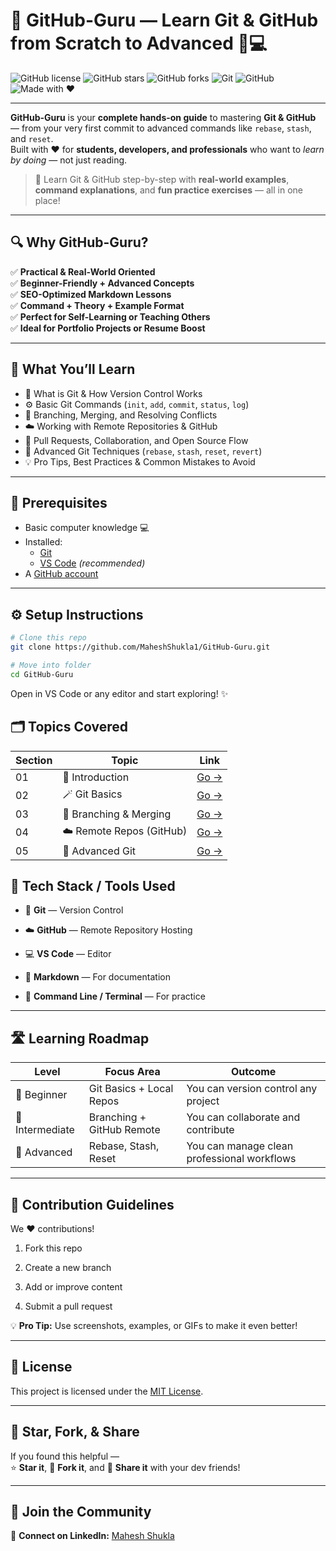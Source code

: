 # 🚀 GitHub-Guru — Learn Git & GitHub from Scratch to Advanced 🧠💻

![GitHub license](https://img.shields.io/github/license/MaheshShukla1/GitHub-Guru)
![GitHub stars](https://img.shields.io/github/stars/MaheshShukla1/GitHub-Guru?style=social)
![GitHub forks](https://img.shields.io/github/forks/MaheshShukla1/GitHub-Guru?style=social)
![Git](https://img.shields.io/badge/Git-Learning-red?logo=git)
![GitHub](https://img.shields.io/badge/GitHub-Projects-blue?logo=github)
![Made with ❤️](https://img.shields.io/badge/Made%20with-%E2%9D%A4-red)

---

**GitHub-Guru** is your **complete hands-on guide** to mastering **Git & GitHub** — from your very first commit to advanced commands like `rebase`, `stash`, and `reset`.  
Built with ❤️ for **students, developers, and professionals** who want to *learn by doing* — not just reading.

> 🌟 Learn Git & GitHub step-by-step with **real-world examples**, **command explanations**, and **fun practice exercises** — all in one place!

---

## 🔍 Why GitHub-Guru?

✅ **Practical & Real-World Oriented**  
✅ **Beginner-Friendly + Advanced Concepts**  
✅ **SEO-Optimized Markdown Lessons**  
✅ **Command + Theory + Example Format**  
✅ **Perfect for Self-Learning or Teaching Others**  
✅ **Ideal for Portfolio Projects or Resume Boost**

---

## 🧩 What You’ll Learn

- 🧭 What is Git & How Version Control Works  
- ⚙️ Basic Git Commands (`init`, `add`, `commit`, `status`, `log`)  
- 🌿 Branching, Merging, and Resolving Conflicts  
- ☁️ Working with Remote Repositories & GitHub  
- 🔄 Pull Requests, Collaboration, and Open Source Flow  
- 🧰 Advanced Git Techniques (`rebase`, `stash`, `reset`, `revert`)  
- 💡 Pro Tips, Best Practices & Common Mistakes to Avoid  

---

## 🧠 Prerequisites

- Basic computer knowledge 💻  
- Installed:
  - [Git](https://git-scm.com/downloads)
  - [VS Code](https://code.visualstudio.com/) *(recommended)*
- A [GitHub account](https://github.com/)  

---

## ⚙️ Setup Instructions

```bash
# Clone this repo
git clone https://github.com/MaheshShukla1/GitHub-Guru.git

# Move into folder
cd GitHub-Guru
```

Open in VS Code or any editor and start exploring! ✨

## 🗂️ Topics Covered

|Section|Topic|Link|
|---|---|---|
|01|🧭 Introduction|[Go →](https://github.com/MaheshShukla1/Github-Guru/blob/main/what-is-git.md)|
|02|🪄 Git Basics|[Go →](02-Git-Basics/)|
|03|🌿 Branching & Merging|[Go →](03-Branching-Merging/)|
|04|☁️ Remote Repos (GitHub)|[Go →](04-Remote-Repos/)|
|05|🧰 Advanced Git|[Go →](05-Advanced-Git/)|


## 🧱 Tech Stack / Tools Used

- 🧠 **Git** — Version Control
    
- ☁️ **GitHub** — Remote Repository Hosting
    
- 💻 **VS Code** — Editor
    
- 📘 **Markdown** — For documentation
    
- 🧩 **Command Line / Terminal** — For practice
    

---

## 🛣️ Learning Roadmap

|Level|Focus Area|Outcome|
|---|---|---|
|🚀 Beginner|Git Basics + Local Repos|You can version control any project|
|🌿 Intermediate|Branching + GitHub Remote|You can collaborate and contribute|
|🧰 Advanced|Rebase, Stash, Reset|You can manage clean professional workflows|

---

## 🤝 Contribution Guidelines

We ❤️ contributions!

1. Fork this repo
    
2. Create a new branch
    
3. Add or improve content
    
4. Submit a pull request
    

💡 **Pro Tip:** Use screenshots, examples, or GIFs to make it even better!

---

## 📜 License

This project is licensed under the [MIT License](LICENSE).

---

## 🌟 Star, Fork, & Share

If you found this helpful —  
⭐ **Star it**, 🍴 **Fork it**, and 💬 **Share it** with your dev friends!

---

## 💬 Join the Community 
💼 **Connect on LinkedIn:** [Mahesh Shukla](https://linkedin.com/in/yourprofile)


<!--
SEO Keywords: git tutorial, learn git and github, git commands for beginners, git cheatsheet, git version control explained, github projects, open source learning, devops git basics, software development versioning
-->
